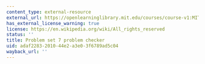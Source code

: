 ```yaml
---
content_type: external-resource
external_url: https://openlearninglibrary.mit.edu/courses/course-v1:MITx+18.05r_10+2022_Summer/courseware/week8/ps7/2?activate_block_id=block-v1%3AMITx%2B18.05r_10%2B2022_Summer%2Btype%40vertical%2Bblock%40ps7-checkvertical
has_external_license_warning: true
license: https://en.wikipedia.org/wiki/All_rights_reserved
status: ''
title: Problem set 7 problem checker
uid: adaf2283-2010-44e2-a3e0-3f6789ad5c04
wayback_url: ''
---
```

